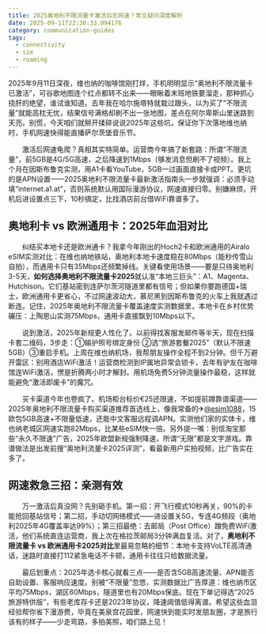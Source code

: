 ```yaml
---
title: 2025奥地利不限流量卡激活后无网速？常见疑问深度解析
date: 2025-09-11T22:30:33.094176
category: communication-guides
tags:
  - connectivity
  - sim
  - roaming
---
```


2025年9月11日深夜，维也纳的咖啡馆刚打烊，手机明明显示“奥地利不限流量卡已激活”，可谷歌地图连个红点都转不出来——眼瞅着末班地铁要溜走，那种抓心挠肝的绝望，谁试谁知道。去年我在哈尔施塔特就栽过跟头，以为买了“不限流量”就能高枕无忧，结果信号满格却刷不出一张地图，差点在阿尔卑斯山里迷路到天亮。别慌，今天咱们就掰开揉碎说说2025年这些坑，保证你下次落地维也纳时，手机网速快得能直播萨尔茨堡音乐节。

　　激活后网速龟爬？真相其实特简单。运营商今年搞了新套路：所谓“不限流量”，前5GB是4G/5G高速，之后降速到1Mbps（够发消息但刷不了视频）。我上个月在因斯布鲁克实测，用A1卡看YouTube，5GB一过画面直接卡成PPT。更坑的是APN设置——2025奥地利不限流量卡最新激活指南头一步就强调：必须手动填“internet.a1.at”，否则系统默认用国际漫游协议，网速直接归零。别嫌麻烦，开机后进设置点三下，10秒搞定，比找酒店前台借WiFi靠谱多了。

## 奥地利卡 vs 欧洲通用卡：2025年血泪对比
　　纠结买本地卡还是欧洲通卡？我拿今年刚出的Hoch2卡和欧洲通用的Airalo eSIM实测对比：在维也纳地铁站，奥地利本地卡速度稳在80Mbps（能秒传雪山自拍），而通用卡只有35Mbps还频繁掉线。关键看使用场景——要是只待奥地利3-5天，**如何选择奥地利不限流量卡2025**就认准“本地三巨头”：A1、Magenta、Hutchison。它们基站密到连萨尔茨河隧道里都有信号；但如果你要跑德国+瑞士，欧洲通用卡更省心，不过网速波动大，慕尼黑到因斯布鲁克的火车上我就遇过断连。记住，2025年奥地利不限流量卡覆盖速度实测数据里，本地卡在乡村优势碾压：上陶恩山实测75Mbps，通用卡直接飘到10Mbps以下。

　　说到激活，2025年新规更人性化了。以前得找客服发邮件等半天，现在扫描卡套二维码，3步走：①输护照号绑定身份 ②选“旅游套餐2025”（默认不限速5GB）③重启手机。上周在维也纳机场，我帮朋友操作全程不到2分钟。但千万避开雷区：别用酒店WiFi激活！运营商检测到IP属地异常会锁卡，去年有驴友在咖啡馆连WiFi激活，愣是折腾两小时才解封。用机场免费5分钟流量操作最稳，这样就能避免“激活即废卡”的魔咒。

　　买卡渠道今年也卷疯了。机场柜台标价€25还限速，不如提前蹲靠谱渠道——2025年奥地利不限流量卡购买渠道推荐首选线上，像我常备的✈[@esim1088](https://t.me/s/esim1088)，15欧包5GB高速+不限量低速，还能中文客服远程调APN。实测他们家的实体卡，维也纳老城区网速实跑82Mbps，比某些eSIM快一倍。另外提一嘴：别信淘宝那些“永久不限速”广告，2025年欧盟新规强制降速，所谓“无限”都是文字游戏。靠谱做法是出发前搜“奥地利流量卡2025评测”，看最新用户实拍视频，比广告实在多了。

## 网速救急三招：亲测有效
　　万一激活后真没网？先别砸手机。第一招：开飞行模式10秒再关，90%的卡能抢回基站信号；第二招，手动切网络模式——进设置关5G，专连4G频段（奥地利2025年4G覆盖率达99%）；第三招最绝：去邮局（Post Office）蹭免费WiFi激活，他们系统直连运营商，我上次在格拉茨邮局3分钟满血复活。对了，**奥地利不限流量卡 vs 欧洲通用卡2025对比**里最易忽略的细节：本地卡支持VoLTE高清通话，迷路时直接打112紧急电话不卡顿，通用卡往往只给数据流量。

　　最后划重点：2025年选卡核心就看三点——是否含5GB高速流量、APN能否自助设置、客服响应速度。别被“不限量”忽悠，实测数据比广告厚道：维也纳市区平均75Mbps，湖区60Mbps，隧道里也有20Mbps保底。现在下单记得选“2025旅游特供版”，有些老库存卡还是2023年协议，降速阈值低得离谱。希望这些血泪经验帮你省下漫游费，毕竟在美泉宫花园里，网速快到能实时发朋友圈，才是旅行该有的样子——少走弯路，多拍美照，咱们路上见！